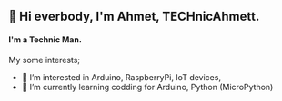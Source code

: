 <h2>👋 Hi everbody, I'm Ahmet, TECHnicAhmett.</h2>

<h4>I'm a Technic Man. </h4>

My some interests;
- 👀 I’m interested in Arduino, RaspberryPi, IoT devices,
- 🌱 I’m currently learning codding for Arduino, Python (MicroPython)
<!---
- 💞️ I’m looking to collaborate on ...
- 📫 How to reach me ...
--->
<!---
technicahmett/technicahmett is a ✨ special ✨ repository because its `README.md` (this file) appears on your GitHub profile.
You can click the Preview link to take a look at your changes.
--->
